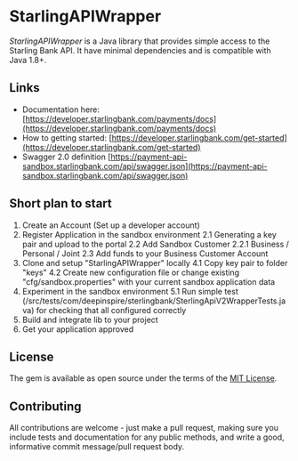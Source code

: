 # StarlingAPIWrapper
*StarlingAPIWrapper* is a Java library that provides simple access to the Starling Bank API.
It have minimal dependencies and is compatible with Java 1.8+.

## Links
* Documentation here: [https://developer.starlingbank.com/payments/docs](https://developer.starlingbank.com/payments/docs)
* How to getting started: [https://developer.starlingbank.com/get-started](https://developer.starlingbank.com/get-started)
* Swagger 2.0 definition [https://payment-api-sandbox.starlingbank.com/api/swagger.json](https://payment-api-sandbox.starlingbank.com/api/swagger.json)

## Short plan to start
1. Create an Account (Set up a developer account)
2. Register Application in the sandbox environment
 2.1 Generating a key pair and upload to the portal
 2.2 Add Sandbox Customer
  2.2.1 Business / Personal / Joint
 2.3 Add funds to your Business Customer Account
4. Clone and setup "StarlingAPIWrapper" locally
 4.1 Copy key pair to folder "keys"
 4.2 Create new configuration file or change existing "cfg/sandbox.properties" 
    with your current sandbox application data
5. Experiment in the sandbox environment
 5.1 Run simple test (/src/tests/com/deepinspire/sterlingbank/SterlingApiV2WrapperTests.java) for checking that all configured correctly
6. Build and integrate lib to your project
7. Get your application approved

## License
The gem is available as open source under the terms of
the [MIT License](http://opensource.org/licenses/MIT).

## Contributing
All contributions are welcome - just make a pull request, making sure you include tests
and documentation for any public methods, and write a good, informative commit
message/pull request body.
